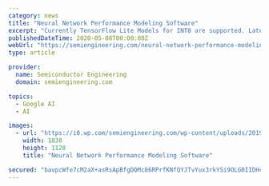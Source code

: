 ```yaml
---
category: news
title: "Neural Network Performance Modeling Software"
excerpt: "Currently TensorFlow Lite Models for INT8 are supported. Later this quarter, ONNX support also will be available, and support will be extended to INT8/BFloat16 (any mix of layers). Unlike other inference architectures, nnMAX is a fully deterministic ..."
publishedDateTime: 2020-05-08T00:00:00Z
webUrl: "https://semiengineering.com/neural-network-performance-modeling-software/"
type: article

provider:
  name: Semiconductor Engineering
  domain: semiengineering.com

topics:
  - Google AI
  - AI

images:
  - url: "https://i0.wp.com/semiengineering.com/wp-content/uploads/2019/05/Screen-Shot-2019-05-07-at-1.06.41-PM.png?resize=1838%2C1128&#038;ssl=1"
    width: 1838
    height: 1128
    title: "Neural Network Performance Modeling Software"

secured: "bavpcWfe7cM2aX+asRsApBfgDQMc86RPrfKNfQYJTvYux3rkYSi9OLG0IIDHcHIbHu0cu/BW/mnhNmBtVi8LlAEyHYrcy6HCFpo/np5/Q+GX7mfAmpWiHYsVDizHC77RTs8KK62NOaZBea3IC/0utQxuSH55lqhSJ8V3jzpYtdC5p2S1Km6n0QsbTZkL1exOGKfkNcTQgupcYNCHUiTjS0Y75oq4pBONncHUPy/yPzyhm6JNBbt7HfFHFBFu701dCNv10fO17MvvFggc8M7/pBb+WwNbB3o7iLwVCqvYCNxw1As/gyCVMKNbAwnOpnTE;k7jCIN6IxszUZZrZkDjDag=="
---
```


